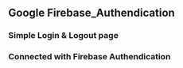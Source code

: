 ## Google Firebase_Authendication
 
### Simple Login & Logout page

### Connected with Firebase Authendication
